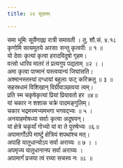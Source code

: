 ```yaml
---
title: २४ सूक्तम्

---
```

समा भूमिः सूर्येणाह्ना रात्री समावती । तु. शौ.सं. ४.१८  
कृणोमि सत्यमूतये अरसाः सन्तु कृत्वरीः ॥ १ ॥  
यो देवाः कृत्यां कृत्वा हरादविदुषो गृहम।  
वत्सो धारिव मातरं तं प्रत्यगुप पद्यताम् ॥२ । ।  
अमा कृत्वा पाप्मानं यस्त्वयान्यं जिघांसति।  
अश्मानस्तस्यां दग्धायां बहुलाः फट् करिक्रतु ॥ ३ ॥  
सहस्रधामं विशिखान् विग्रीवाञ्छावया त्वम्।  
प्रति स्म चकृषेकृत्यां प्रियां प्रियावतो हर ॥४॥  
यां चकार न शशाक चक्रे पादमङ्गुलिम्।  
चकार भद्रमस्मभ्यमभगा भगवद्भ्यः ॥ ५ ।  
अनयाहमोषध्या सर्वाः कृत्या अदूषयन्।  
यां क्षेत्रे चकृर्यां गोभ्यो यां वा ते पुरुषेभ्यः ॥६॥  
अपामार्गोऽपि मार्ष्टु क्षेत्रियं शपथांश्च मत्।  
अपाहि यातुधान्योऽप सर्वा अराय्यः ॥ ७ । ।  
अपमृज्य यातुधानानप सर्वा अराय्यः ।  
अपामार्गं प्रजया त्वं रय्या सचस्व नः ॥८ ॥  